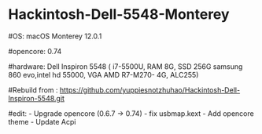 # Hackintosh-Dell-5548-Monterey

#OS: macOS Monterey 12.0.1 

#opencore: 0.74

#hardware: Dell Inspiron 5548 ( i7-5500U, RAM 8G, SSD 256G samsung 860 evo,intel hd 55000, VGA AMD R7-M270- 4G, ALC255)

#Rebuild from : https://github.com/yuppiesnotzhuhao/Hackintosh-Dell-Inspiron-5548.git

#edit: - Upgrade opencore (0.6.7 -> 0.74)
      - fix usbmap.kext
      - Add opencore theme
      - Update Acpi


